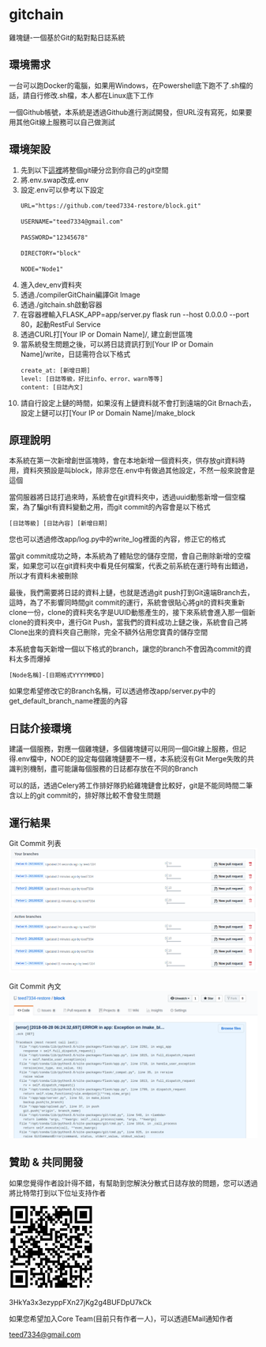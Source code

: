 # gitchain
雞塊鏈-一個基於Git的點對點日誌系統

## 環境需求

一台可以跑Docker的電腦，如果用Windows，在Powershell底下跑不了.sh檔的話，請自行修改.sh檔，本人都在Linux底下工作

一個Github帳號，本系統是透過Github進行測試開發，但URL沒有寫死，如果要用其他Git線上服務可以自己做測試

## 環境架設

1. 先到以下[這裡](https://github.com/teed7334-restore/block)將整個git硬分岔到你自己的git空間
2. 將.env.swap改成.env
3. 設定.env可以參考以下設定
   ```
   URL="https://github.com/teed7334-restore/block.git"

   USERNAME="teed7334@gmail.com"

   PASSWORD="12345678"

   DIRECTORY="block"

   NODE="Node1"
   ```
4. 進入dev_env資料夾
5. 透過./compilerGitChain編譯Git Image
6. 透過./gitchain.sh啟動容器
7. 在容器裡輸入FLASK_APP=app/server.py flask run --host 0.0.0.0 --port 80，起動RestFul Service
8. 透過CURL打[Your IP or Domain Name]/, 建立創世區塊
9. 當系統發生問題之後，可以將日誌資訊打到[Your IP or Domain Name]/write，日誌需符合以下格式
    ```
    create_at: [新增日期]
    level: [日誌等級，好比info、error、warn等等]
    content: [日誌內文]
    ```
10. 請自行設定上鏈的時間，如果沒有上鏈資料就不會打到遠端的Git Brnach去，設定上鏈可以打[Your IP or Domain Name]/make_block

## 原理說明
本系統在第一次新增創世區塊時，會在本地新增一個資料夾，供存放git資料時用，資料夾預設是叫block，除非您在.env中有做過其他設定，不然一般來說會是這個

當伺服器將日誌打過來時，系統會在git資料夾中，透過uuid動態新增一個空檔案，為了騙git有資料變動之用，而git commit的內容會是以下格式
```
[日誌等級] [日誌內容] [新增日期]
```

您也可以透過修改app/log.py中的write_log裡面的內容，修正它的格式

當git commit成功之時，本系統為了體貼您的儲存空間，會自己刪除新增的空檔案，如果您可以在git資料夾中看見任何檔案，代表之前系統在運行時有出錯過，所以才有資料未被刪除

最後，我們需要將日誌的資料上鏈，也就是透過git push打到Git遠端Branch去，這時，為了不影響同時間git commit的運行，系統會很貼心將git的資料夾重新clone一份，clone的資料夾名字是UUID動態產生的，接下來系統會進入那一個新clone的資料夾中，進行Git Push，當我們的資料成功上鏈之後，系統會自己將Clone出來的資料夾自己刪除，完全不額外佔用您寶貴的儲存空間

本系統會每天新增一個以下格式的branch，讓您的branch不會因為commit的資料太多而爆掉
```
[Node名稱]-[日期格式YYYYMMDD]
```

如果您希望修改它的Branch名稱，可以透過修改app/server.py中的get_default_branch_name裡面的內容

## 日誌介接環境
建議一個服務，對應一個雞塊鏈，多個雞塊鏈可以用同一個Git線上服務，但記得.env檔中，NODE的設定每個雞塊鏈要不一樣，本系統沒有Git Merge失敗的共識判別機制，盡可能讓每個服務的日誌都存放在不同的Branch

可以的話，透過Celery將工作排好隊扔給雞塊鏈會比較好，git是不能同時間二筆含以上的git commit的，排好隊比較不會發生問題

## 運行結果
Git Commit 列表
![Git Commit 列表](docs/images/git_commit_list.png)

Git Commit 內文
![Git Commit 內文](docs/images/git_commit_content.png)

## 贊助 & 共同開發
如果您覺得作者設計得不錯，有幫助到您解決分散式日誌存放的問題，您可以透過將比特幣打到以下位址支持作者

![3HkYa3x3ezyppFXn27jKg2g4BUFDpU7kCk](docs/images/bitcoin.jpeg)

3HkYa3x3ezyppFXn27jKg2g4BUFDpU7kCk

如果您希望加入Core Team(目前只有作者一人)，可以透過EMail通知作者

teed7334@gmail.com